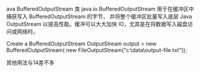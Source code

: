 ava BufferedOutputStream 类 java.io.BufferedOutputStream 用于在缓冲区中捕获写入 BufferedOutputStream 的字节，
并将整个缓冲区批量写入底层 Java OutputStream 以提高性能。缓冲可以大大加快 IO，尤其是在将数据写入磁盘访问或网络时。

Create a BufferedOutputStream
OutputStream output = new BufferedOutputStream(
                      new FileOutputStream("c:\\data\\output-file.txt"));
                      
其他用法与14差不多                      